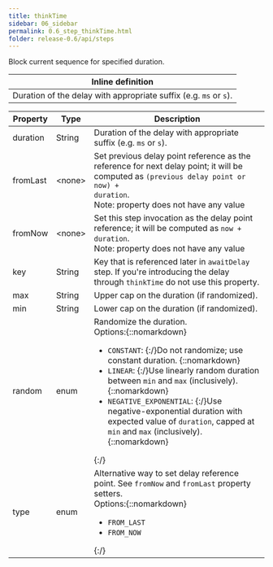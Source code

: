 ```yaml
---
title: thinkTime
sidebar: 06_sidebar
permalink: 0.6_step_thinkTime.html
folder: release-0.6/api/steps
---
```


Block current sequence for specified duration. 

| Inline definition |
| -------- |
| Duration of the delay with appropriate suffix (e.g. `ms` or `s`). |


| Property | Type | Description |
| ------- | ------- | -------- |
| duration | String | Duration of the delay with appropriate suffix (e.g. `ms` or `s`).  |
| fromLast | &lt;none&gt; | Set previous delay point reference as the reference for next delay point; it will be computed as <code>(previous delay point or now) + duration</code>. <br>Note: property does not have any value |
| fromNow | &lt;none&gt; | Set this step invocation as the delay point reference; it will be computed as <code>now + duration</code>. <br>Note: property does not have any value |
| key | String | Key that is referenced later in `awaitDelay` step. If you're introducing the delay through `thinkTime` do not use this property.  |
| max | String | Upper cap on the duration (if randomized).  |
| min | String | Lower cap on the duration (if randomized).  |
| random | enum | Randomize the duration. <br>Options:{::nomarkdown}<ul><li><code>CONSTANT</code>: {:/}Do not randomize; use constant duration. {::nomarkdown}</li><li><code>LINEAR</code>: {:/}Use linearly random duration between <code>min</code> and <code>max</code> (inclusively). {::nomarkdown}</li><li><code>NEGATIVE_EXPONENTIAL</code>: {:/}Use negative-exponential duration with expected value of <code>duration</code>, capped at <code>min</code> and <code>max</code> (inclusively). {::nomarkdown}</li></ul>{:/} |
| type | enum | Alternative way to set delay reference point. See `fromNow` and `fromLast` property setters. <br>Options:{::nomarkdown}<ul><li><code>FROM_LAST</code></li><li><code>FROM_NOW</code></li></ul>{:/} |

